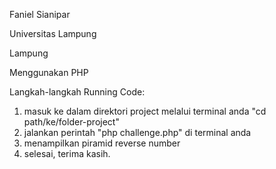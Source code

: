 Faniel Sianipar

Universitas Lampung

Lampung

Menggunakan PHP

Langkah-langkah Running Code:
1. masuk ke dalam direktori project melalui terminal anda "cd path/ke/folder-project"
2. jalankan perintah "php challenge.php" di terminal anda
3. menampilkan piramid reverse number
4. selesai, terima kasih.